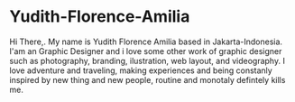# Yudith-Florence-Amilia
Hi There,. My name is Yudith Florence Amilia based in Jakarta-Indonesia. I'am an Graphic Designer and i love some other work of graphic designer such as photography, branding, ilustration, web layout, and videography. I love adventure and traveling, making experiences and being constanly inspired by new thing and new people, routine and monotaly defintely kills me.
